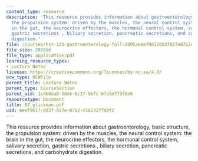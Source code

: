 ```yaml
---
content_type: resource
description: 'This resource provides information about gastroenterology, basic structure,
  the propulsion system: driven by the muscles, the neural control system: the brain
  in the gut, the neurocrine effectors, the hormonal control system, salivary secretion,
  gastric secretions , biliary secretion, pancreatic secretions, and carbohydrate
  digestion.'
file: /courses/hst-121-gastroenterology-fall-2005/eeef9617dd3f027e87b2c562327fd0f2_07_glickman.pdf
file_size: 292056
file_type: application/pdf
learning_resource_types:
- Lecture Notes
license: https://creativecommons.org/licenses/by-nc-sa/4.0/
ocw_type: OCWFile
parent_title: Lecture Notes
parent_type: CourseSection
parent_uid: 1c4b8ea0-5de6-6c17-9bfc-bfe5e773f8e0
resourcetype: Document
title: 07_glickman.pdf
uid: eeef9617-dd3f-027e-87b2-c562327fd0f2
---
```

This resource provides information about gastroenterology, basic structure, the propulsion system: driven by the muscles, the neural control system: the brain in the gut, the neurocrine effectors, the hormonal control system, salivary secretion, gastric secretions , biliary secretion, pancreatic secretions, and carbohydrate digestion.